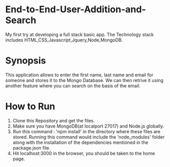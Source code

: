 # End-to-End-User-Addition-and-Search
My first try at developing a full stack basic app. The Technology stack includes HTML,CSS,Javascript,Jquery,Node,MongoDB.

# Synopsis
This application allows to enter the first name, last name and email for someone and stores it to the Mongo Database. We can then retrive it using another feature where you can search on the basis of the email.

# How to Run

1. Clone this Repository and get the files.
2. Make sure you have MongoDB(at localport 27017) and Node.js globally.
3. Run this command : 'npm install' in the directory where these files are stored.
      Running this command would include the 'node_modules' folder along with the installation of the dependencies mentioned         in the package.json file.
4. Hit localhost:3000 in the browser, you should be taken to the home page.

